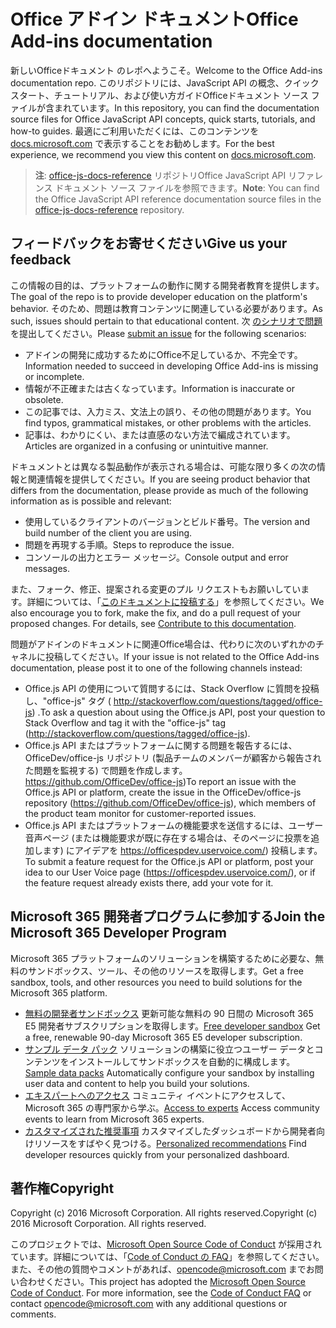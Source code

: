 # <a name="office-add-ins-documentation"></a><span data-ttu-id="f0567-101">Office アドイン ドキュメント</span><span class="sxs-lookup"><span data-stu-id="f0567-101">Office Add-ins documentation</span></span>

<span data-ttu-id="f0567-102">新しいOfficeドキュメント のレポへようこそ。</span><span class="sxs-lookup"><span data-stu-id="f0567-102">Welcome to the Office Add-ins documentation repo.</span></span> <span data-ttu-id="f0567-103">このリポジトリには、JavaScript API の概念、クイック スタート、チュートリアル、および使い方ガイドOfficeドキュメント ソース ファイルが含まれています。</span><span class="sxs-lookup"><span data-stu-id="f0567-103">In this repository, you can find the documentation source files for Office JavaScript API concepts, quick starts, tutorials, and how-to guides.</span></span> <span data-ttu-id="f0567-104">最適にご利用いただくには、このコンテンツを [docs.microsoft.com](https://docs.microsoft.com/office/dev/add-ins) で表示することをお勧めします。</span><span class="sxs-lookup"><span data-stu-id="f0567-104">For the best experience, we recommend you view this content on [docs.microsoft.com](https://docs.microsoft.com/office/dev/add-ins).</span></span>

> <span data-ttu-id="f0567-105">**注**: [office-js-docs-reference](https://github.com/OfficeDev/office-js-docs-reference) リポジトリOffice JavaScript API リファレンス ドキュメント ソース ファイルを参照できます。</span><span class="sxs-lookup"><span data-stu-id="f0567-105">**Note**: You can find the Office JavaScript API reference documentation source files in the [office-js-docs-reference](https://github.com/OfficeDev/office-js-docs-reference) repository.</span></span>

## <a name="give-us-your-feedback"></a><span data-ttu-id="f0567-106">フィードバックをお寄せください</span><span class="sxs-lookup"><span data-stu-id="f0567-106">Give us your feedback</span></span>

<span data-ttu-id="f0567-107">この情報の目的は、プラットフォームの動作に関する開発者教育を提供します。</span><span class="sxs-lookup"><span data-stu-id="f0567-107">The goal of the repo is to provide developer education on the platform's behavior.</span></span> <span data-ttu-id="f0567-108">そのため、問題は教育コンテンツに関連している必要があります。</span><span class="sxs-lookup"><span data-stu-id="f0567-108">As such, issues should pertain to that educational content.</span></span> <span data-ttu-id="f0567-109">次 [のシナリオで問題](https://github.com/OfficeDev/office-js-docs-pr/issues) を提出してください。</span><span class="sxs-lookup"><span data-stu-id="f0567-109">Please [submit an issue](https://github.com/OfficeDev/office-js-docs-pr/issues) for the following scenarios:</span></span>

 - <span data-ttu-id="f0567-110">アドインの開発に成功するためにOffice不足しているか、不完全です。</span><span class="sxs-lookup"><span data-stu-id="f0567-110">Information needed to succeed in developing Office Add-ins is missing or incomplete.</span></span>
 - <span data-ttu-id="f0567-111">情報が不正確または古くなっています。</span><span class="sxs-lookup"><span data-stu-id="f0567-111">Information is inaccurate or obsolete.</span></span>
 - <span data-ttu-id="f0567-112">この記事では、入力ミス、文法上の誤り、その他の問題があります。</span><span class="sxs-lookup"><span data-stu-id="f0567-112">You find typos, grammatical mistakes, or other problems with the articles.</span></span>
 - <span data-ttu-id="f0567-113">記事は、わかりにくい、または直感のない方法で編成されています。</span><span class="sxs-lookup"><span data-stu-id="f0567-113">Articles are organized in a confusing or unintuitive manner.</span></span>
 
<span data-ttu-id="f0567-114">ドキュメントとは異なる製品動作が表示される場合は、可能な限り多くの次の情報と関連情報を提供してください。</span><span class="sxs-lookup"><span data-stu-id="f0567-114">If you are seeing product behavior that differs from the documentation, please provide as much of the following information as is possible and relevant:</span></span>

 - <span data-ttu-id="f0567-115">使用しているクライアントのバージョンとビルド番号。</span><span class="sxs-lookup"><span data-stu-id="f0567-115">The version and build number of the client you are using.</span></span>
 - <span data-ttu-id="f0567-116">問題を再現する手順。</span><span class="sxs-lookup"><span data-stu-id="f0567-116">Steps to reproduce the issue.</span></span>
 - <span data-ttu-id="f0567-117">コンソールの出力とエラー メッセージ。</span><span class="sxs-lookup"><span data-stu-id="f0567-117">Console output and error messages.</span></span>
 
<span data-ttu-id="f0567-p103">また、フォーク、修正、提案される変更のプル リクエストもお願いしています。詳細については、「[このドキュメントに投稿する](Contributing.md)」を参照してください。</span><span class="sxs-lookup"><span data-stu-id="f0567-p103">We also encourage you to fork, make the fix, and do a pull request of your proposed changes. For details, see [Contribute to this documentation](Contributing.md).</span></span> 

<span data-ttu-id="f0567-120">問題がアドインのドキュメントに関連Office場合は、代わりに次のいずれかのチャネルに投稿してください。</span><span class="sxs-lookup"><span data-stu-id="f0567-120">If your issue is not related to the Office Add-ins documentation, please post it to one of the following channels instead:</span></span>

 - <span data-ttu-id="f0567-121">Office.js API の使用について質問するには、Stack Overflow に質問を投稿し、"office-js" タグ ( http://stackoverflow.com/questions/tagged/office-js) .</span><span class="sxs-lookup"><span data-stu-id="f0567-121">To ask a question about using the Office.js API, post your question to Stack Overflow and tag it with the "office-js" tag (http://stackoverflow.com/questions/tagged/office-js).</span></span>
 - <span data-ttu-id="f0567-122">Office.js API またはプラットフォームに関する問題を報告するには、OfficeDev/office-js リポジトリ (製品チームのメンバーが顧客から報告された問題を監視する) で問題を作成します。 https://github.com/OfficeDev/office-js)</span><span class="sxs-lookup"><span data-stu-id="f0567-122">To report an issue with the Office.js API or platform, create the issue in the OfficeDev/office-js repository (https://github.com/OfficeDev/office-js), which members of the product team monitor for customer-reported issues.</span></span>
 - <span data-ttu-id="f0567-123">Office.js API またはプラットフォームの機能要求を送信するには、ユーザー音声ページ (または機能要求が既に存在する場合は、そのページに投票を追加します) にアイデアを https://officespdev.uservoice.com/) 投稿します。</span><span class="sxs-lookup"><span data-stu-id="f0567-123">To submit a feature request for the Office.js API or platform, post your idea to our User Voice page (https://officespdev.uservoice.com/), or if the feature request already exists there, add your vote for it.</span></span>
 
## <a name="join-the-microsoft-365-developer-program"></a><span data-ttu-id="f0567-124">Microsoft 365 開発者プログラムに参加する</span><span class="sxs-lookup"><span data-stu-id="f0567-124">Join the Microsoft 365 Developer Program</span></span>
<span data-ttu-id="f0567-125">Microsoft 365 プラットフォームのソリューションを構築するために必要な、無料のサンドボックス、ツール、その他のリソースを取得します。</span><span class="sxs-lookup"><span data-stu-id="f0567-125">Get a free sandbox, tools, and other resources you need to build solutions for the Microsoft 365 platform.</span></span>
- <span data-ttu-id="f0567-126">[無料の開発者サンドボックス](https://developer.microsoft.com/microsoft-365/dev-program#Subscription) 更新可能な無料の 90 日間の Microsoft 365 E5 開発者サブスクリプションを取得します。</span><span class="sxs-lookup"><span data-stu-id="f0567-126">[Free developer sandbox](https://developer.microsoft.com/microsoft-365/dev-program#Subscription) Get a free, renewable 90-day Microsoft 365 E5 developer subscription.</span></span>
- <span data-ttu-id="f0567-127">[サンプル データ パック](https://developer.microsoft.com/microsoft-365/dev-program#Sample) ソリューションの構築に役立つユーザー データとコンテンツをインストールしてサンドボックスを自動的に構成します。</span><span class="sxs-lookup"><span data-stu-id="f0567-127">[Sample data packs](https://developer.microsoft.com/microsoft-365/dev-program#Sample) Automatically configure your sandbox by installing user data and content to help you build your solutions.</span></span>
- <span data-ttu-id="f0567-128">[エキスパートへのアクセス](https://developer.microsoft.com/microsoft-365/dev-program#Experts) コミュニティ イベントにアクセスして、Microsoft 365 の専門家から学ぶ。</span><span class="sxs-lookup"><span data-stu-id="f0567-128">[Access to experts](https://developer.microsoft.com/microsoft-365/dev-program#Experts) Access community events to learn from Microsoft 365 experts.</span></span>
- <span data-ttu-id="f0567-129">[カスタマイズされた推奨事項](https://developer.microsoft.com/microsoft-365/dev-program#Recommendations) カスタマイズしたダッシュボードから開発者向けリソースをすばやく見つける。</span><span class="sxs-lookup"><span data-stu-id="f0567-129">[Personalized recommendations](https://developer.microsoft.com/microsoft-365/dev-program#Recommendations) Find developer resources quickly from your personalized dashboard.</span></span>


## <a name="copyright"></a><span data-ttu-id="f0567-130">著作権</span><span class="sxs-lookup"><span data-stu-id="f0567-130">Copyright</span></span>

<span data-ttu-id="f0567-p104">Copyright (c) 2016 Microsoft Corporation. All rights reserved.</span><span class="sxs-lookup"><span data-stu-id="f0567-p104">Copyright (c) 2016 Microsoft Corporation. All rights reserved.</span></span>


<span data-ttu-id="f0567-p105">このプロジェクトでは、[Microsoft Open Source Code of Conduct](https://opensource.microsoft.com/codeofconduct/) が採用されています。詳細については、「[Code of Conduct の FAQ](https://opensource.microsoft.com/codeofconduct/faq/)」を参照してください。また、その他の質問やコメントがあれば、[opencode@microsoft.com](mailto:opencode@microsoft.com) までお問い合わせください。</span><span class="sxs-lookup"><span data-stu-id="f0567-p105">This project has adopted the [Microsoft Open Source Code of Conduct](https://opensource.microsoft.com/codeofconduct/). For more information, see the [Code of Conduct FAQ](https://opensource.microsoft.com/codeofconduct/faq/) or contact [opencode@microsoft.com](mailto:opencode@microsoft.com) with any additional questions or comments.</span></span>
